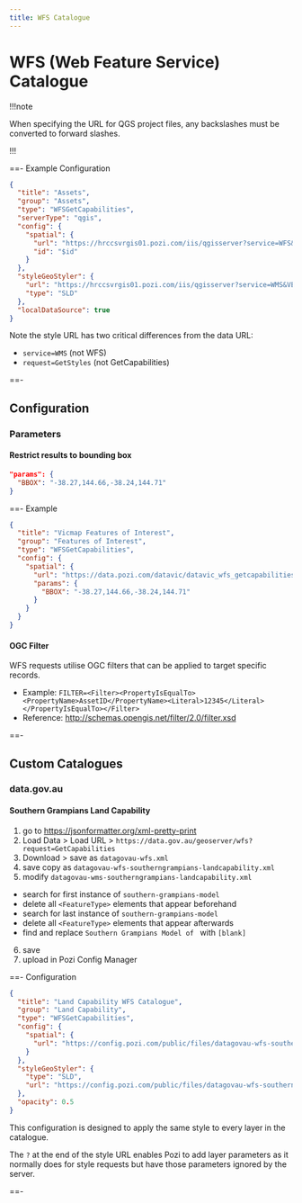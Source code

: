 ```yaml
---
title: WFS Catalogue
---
```


# WFS (Web Feature Service) Catalogue

!!!note

When specifying the URL for QGS project files, any backslashes must be converted to forward slashes.

!!!

==- Example Configuration

  ```json
  {
    "title": "Assets",
    "group": "Assets",
    "type": "WFSGetCapabilities",
    "serverType": "qgis",
    "config": {
      "spatial": {
        "url": "https://hrccsvrgis01.pozi.com/iis/qgisserver?service=WFS&request=GetCapabilities&MAP=//ad.hrcc.vic.gov.au/shared/GIS/workspaces/Pozi/Assets.qgs",
        "id": "$id"
      }
    },
    "styleGeoStyler": {
      "url": "https://hrccsvrgis01.pozi.com/iis/qgisserver?service=WMS&VERSION=1.3.0&request=GetStyles&MAP=//ad.hrcc.vic.gov.au/shared/GIS/workspaces/Pozi/Assets.qgs",
      "type": "SLD"
    },
    "localDataSource": true
  }
  ```

  Note the style URL has two critical differences from the data URL:
  
  * `service=WMS` (not WFS)
  * `request=GetStyles` (not GetCapabilities)

==-

## Configuration

### Parameters

#### Restrict results to bounding box

```json
"params": {
  "BBOX": "-38.27,144.66,-38.24,144.71"
}
```

==- Example

```json
{
  "title": "Vicmap Features of Interest",
  "group": "Features of Interest",
  "type": "WFSGetCapabilities",
  "config": {
    "spatial": {
      "url": "https://data.pozi.com/datavic/datavic_wfs_getcapabilities_vmfeat.xml",
      "params": {
        "BBOX": "-38.27,144.66,-38.24,144.71"
      }
    }
  }
}
```

#### OGC Filter

WFS requests utilise OGC filters that can be applied to target specific records.

* Example: `FILTER=<Filter><PropertyIsEqualTo><PropertyName>AssetID</PropertyName><Literal>12345</Literal></PropertyIsEqualTo></Filter>`
* Reference: http://schemas.opengis.net/filter/2.0/filter.xsd

==-

## Custom Catalogues

### data.gov.au

#### Southern Grampians Land Capability

1. go to https://jsonformatter.org/xml-pretty-print
2. Load Data > Load URL > `https://data.gov.au/geoserver/wfs?request=GetCapabilities`
3. Download > save as `datagovau-wfs.xml`
4. save copy as `datagovau-wfs-southerngrampians-landcapability.xml`
5. modify `datagovau-wms-southerngrampians-landcapability.xml`
  - search for first instance of `southern-grampians-model`
  - delete all `<FeatureType>` elements that appear beforehand
  - search for last instance of `southern-grampians-model`
  - delete all `<FeatureType>` elements that appear afterwards
  - find and replace `Southern Grampians Model of ` with `[blank]`
6. save
7. upload in Pozi Config Manager

==- Configuration

```json
{
  "title": "Land Capability WFS Catalogue",
  "group": "Land Capability",
  "type": "WFSGetCapabilities",
  "config": {
    "spatial": {
      "url": "https://config.pozi.com/public/files/datagovau-wfs-southerngrampians-landcapability.xml"
    }
  },
  "styleGeoStyler": {
    "type": "SLD",
    "url": "https://config.pozi.com/public/files/datagovau-wfs-southerngrampians-landcapability.sld?"
  },
  "opacity": 0.5
}
```

This configuration is designed to apply the same style to every layer in the catalogue.

The `?` at the end of the style URL enables Pozi to add layer parameters as it normally does for style requests but have those parameters ignored by the server.

==-
